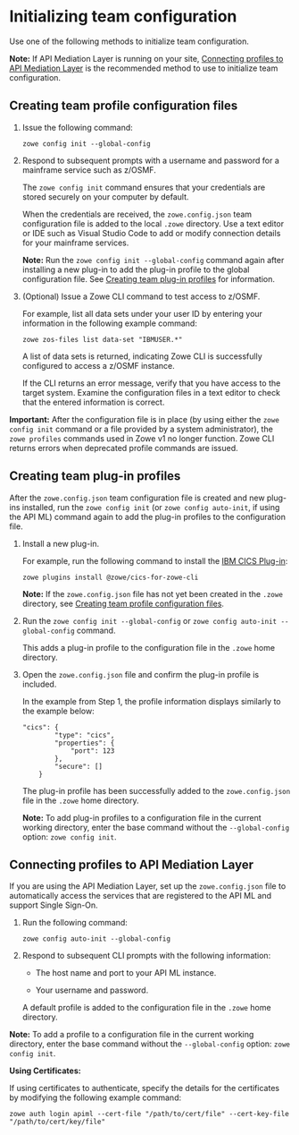 # Initializing team configuration

Use one of the following methods to initialize team configuration.

**Note:** If API Mediation Layer is running on your site, [Connecting profiles to API Mediation Layer](#connecting-profiles-to-api-mediation-layer) is the recommended method to use to initialize team configuration.

## Creating team profile configuration files

1. Issue the following command:

    ```
    zowe config init --global-config
    ```

2. Respond to subsequent prompts with a username and password for a mainframe service such as z/OSMF.

    The `zowe config init` command ensures that your credentials are stored securely on your computer by default.

    When the credentials are received, the `zowe.config.json` team configuration file is added to the local `.zowe` directory. Use a text editor or IDE such as Visual Studio Code to add or modify connection details for your mainframe services.

    **Note:** Run the `zowe config init --global-config` command again after installing a new plug-in to add the plug-in profile to the global configuration file. See [Creating team plug-in profiles](#creating-team-plug-in-profiles) for information.

3.  (Optional) Issue a Zowe CLI command to test access to z/OSMF.

    For example, list all data sets under your user ID by entering your information in the following example command:
    ```
    zowe zos-files list data-set "IBMUSER.*"
    ```

    A list of data sets is returned, indicating Zowe CLI is successfully configured to access a z/OSMF instance.

    If the CLI returns an error message, verify that you have access to the target system. Examine the configuration files in a text editor to check that the entered information is correct.

**Important:** After the configuration file is in place (by using either the `zowe config init` command or a file provided by a system administrator), the `zowe profiles` commands used in Zowe v1 no longer function. Zowe CLI returns errors when deprecated profile commands are issued.

## Creating team plug-in profiles

After the `zowe.config.json` team configuration file is created and new plug-ins installed, run the `zowe config init` (or `zowe config auto-init`, if using the API ML) command again to add the plug-in profiles to the configuration file.

1. Install a new plug-in.

    For example, run the following command to install the [IBM CICS Plug-in](../user-guide/cli-cicsplugin.md):

    ```
    zowe plugins install @zowe/cics-for-zowe-cli
    ```

    **Note:** If the `zowe.config.json` file has not yet been created in the `.zowe` directory, see [Creating team profile configuration files](#creating-team-profile-configuration-files).

2. Run the `zowe config init --global-config` or `zowe config auto-init --global-config` command.

    This adds a plug-in profile to the configuration file in the `.zowe` home directory.

3. Open the `zowe.config.json` file and confirm the plug-in profile is included.
    
    In the example from Step 1, the profile information displays similarly to the example below:

    ```
    "cics": {
            "type": "cics",
            "properties": {
                "port": 123
            },
            "secure": []
        }
    ```

    The plug-in profile has been successfully added to the `zowe.config.json` file in the `.zowe` home directory.

    **Note:** To add plug-in profiles to a configuration file in the current working directory, enter the base command without the `--global-config` option: `zowe config init`.

## Connecting profiles to API Mediation Layer

If you are using the API Mediation Layer, set up the `zowe.config.json` file to automatically access the services that are registered to the API ML and support Single Sign-On.

1. Run the following command:

    ```
    zowe config auto-init --global-config
    ```

2. Respond to subsequent CLI prompts with the following information:

    - The host name and port to your API ML instance.
    
    - Your username and password.

    A default profile is added to the configuration file in the `.zowe` home directory.

**Note:** To add a profile to a configuration file in the current working directory, enter the base command without the `--global-config` option: `zowe config init`.

**Using Certificates:**

If using certificates to authenticate, specify the details for the certificates by modifying the following example command:

```
zowe auth login apiml --cert-file "/path/to/cert/file" --cert-key-file "/path/to/cert/key/file"
```
